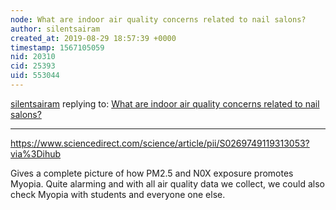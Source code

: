 ```yaml
---
node: What are indoor air quality concerns related to nail salons? 
author: silentsairam
created_at: 2019-08-29 18:57:39 +0000
timestamp: 1567105059
nid: 20310
cid: 25393
uid: 553044
---
```




[silentsairam](../profile/silentsairam) replying to: [What are indoor air quality concerns related to nail salons? ](../notes/stevie/07-25-2019/what-are-indoor-air-quality-concerns-related-to-nail-salons)

----
https://www.sciencedirect.com/science/article/pii/S0269749119313053?via%3Dihub

Gives a complete picture of how PM2.5 and N0X exposure promotes Myopia. 
Quite alarming and with all air quality data we collect, we could also check Myopia with students and everyone one else.  
